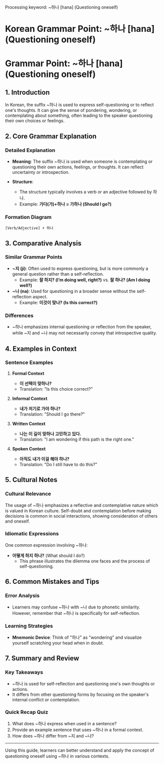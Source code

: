 Processing keyword: ~하나 [hana] (Questioning oneself)
# Korean Grammar Point: ~하나 [hana] (Questioning oneself)
# Grammar Point: ~하나 [hana] (Questioning oneself)
## 1. Introduction
In Korean, the suffix ~하나 is used to express self-questioning or to reflect one's thoughts. It can give the sense of pondering, wondering, or contemplating about something, often leading to the speaker questioning their own choices or feelings.
## 2. Core Grammar Explanation
### Detailed Explanation
- **Meaning**: The suffix ~하나 is used when someone is contemplating or questioning their own actions, feelings, or thoughts. It can reflect uncertainty or introspection.
  
- **Structure**: 
  - The structure typically involves a verb or an adjective followed by 하나.
  - Example: **가다(가)+하나 = 가하나 (Should I go?)**
### Formation Diagram
```plaintext
[Verb/Adjective] + 하나
```
## 3. Comparative Analysis
### Similar Grammar Points
- **~지 (ji)**: Often used to express questioning, but is more commonly a general question rather than a self-reflection. 
  - Example: **잘 하지? (I’m doing well, right?)** vs. **잘 하나? (Am I doing well?)**
- **~나 (na)**: Used for questioning in a broader sense without the self-reflection aspect.
  - Example: **이것이 맞나? (Is this correct?)**
### Differences
- ~하나 emphasizes internal questioning or reflection from the speaker, while ~지 and ~나 may not necessarily convey that introspective quality.
## 4. Examples in Context
### Sentence Examples
1. **Formal Context**
   - **이 선택이 맞하나?** 
   - Translation: "Is this choice correct?"
  
2. **Informal Context**
   - **내가 저기로 가야 하나?**  
   - Translation: "Should I go there?"
  
3. **Written Context**
   - **나는 이 길이 맞하나 고민하고 있다.**  
   - Translation: "I am wondering if this path is the right one."
  
4. **Spoken Context**
   - **아직도 내가 이걸 해야 하나?**  
   - Translation: "Do I still have to do this?"
## 5. Cultural Notes
### Cultural Relevance
The usage of ~하나 emphasizes a reflective and contemplative nature which is valued in Korean culture. Self-doubt and contemplation before making decisions is common in social interactions, showing consideration of others and oneself.
### Idiomatic Expressions
One common expression involving ~하나:
- **어떻게 하지 하나?** (What should I do?)
  - This phrase illustrates the dilemma one faces and the process of self-questioning.
## 6. Common Mistakes and Tips
### Error Analysis
- Learners may confuse ~하나 with ~나 due to phonetic similarity. However, remember that ~하나 is specifically for self-reflection.
### Learning Strategies
- **Mnemonic Device**: Think of "하나" as "wondering" and visualize yourself scratching your head when in doubt. 
## 7. Summary and Review
### Key Takeaways
- ~하나 is used for self-reflection and questioning one's own thoughts or actions.
- It differs from other questioning forms by focusing on the speaker's internal conflict or contemplation.
### Quick Recap Quiz
1. What does ~하나 express when used in a sentence?
2. Provide an example sentence that uses ~하나 in a formal context.
3. How does ~하나 differ from ~지 and ~나?
---
Using this guide, learners can better understand and apply the concept of questioning oneself using ~하나 in various contexts.
